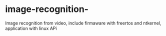 # image-recognition-
Image recognition from video, include firmaware with freertos and ntkernel, application with linux APi
